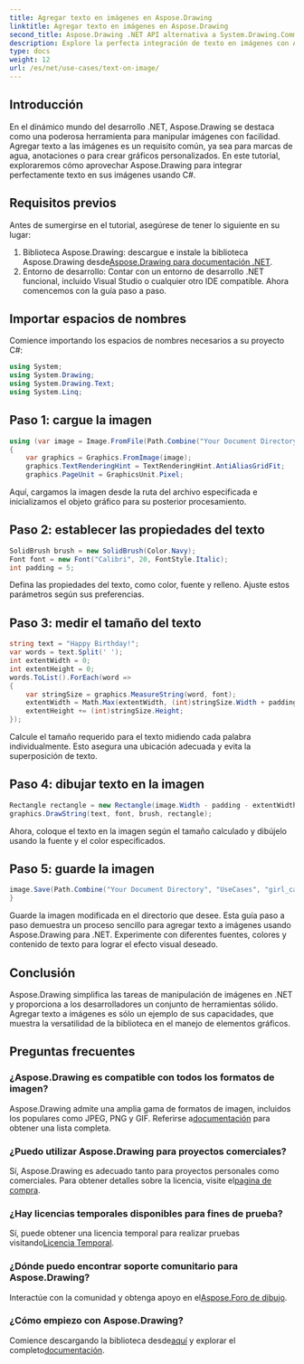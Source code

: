 ```yaml
---
title: Agregar texto en imágenes en Aspose.Drawing
linktitle: Agregar texto en imágenes en Aspose.Drawing
second_title: Aspose.Drawing .NET API alternativa a System.Drawing.Common
description: Explore la perfecta integración de texto en imágenes con Aspose.Drawing para .NET. Siga nuestra guía paso a paso para manipular imágenes sin esfuerzo. ¡Descargar ahora!
type: docs
weight: 12
url: /es/net/use-cases/text-on-image/
---
```

## Introducción
En el dinámico mundo del desarrollo .NET, Aspose.Drawing se destaca como una poderosa herramienta para manipular imágenes con facilidad. Agregar texto a las imágenes es un requisito común, ya sea para marcas de agua, anotaciones o para crear gráficos personalizados. En este tutorial, exploraremos cómo aprovechar Aspose.Drawing para integrar perfectamente texto en sus imágenes usando C#.
## Requisitos previos
Antes de sumergirse en el tutorial, asegúrese de tener lo siguiente en su lugar:
1.  Biblioteca Aspose.Drawing: descargue e instale la biblioteca Aspose.Drawing desde[Aspose.Drawing para documentación .NET](https://reference.aspose.com/drawing/net/).
2. Entorno de desarrollo: Contar con un entorno de desarrollo .NET funcional, incluido Visual Studio o cualquier otro IDE compatible.
Ahora comencemos con la guía paso a paso.
## Importar espacios de nombres
Comience importando los espacios de nombres necesarios a su proyecto C#:
```csharp
using System;
using System.Drawing;
using System.Drawing.Text;
using System.Linq;
```
## Paso 1: cargue la imagen
```csharp
using (var image = Image.FromFile(Path.Combine("Your Document Directory", "UseCases", "girl.jpg")))
{
    var graphics = Graphics.FromImage(image);
    graphics.TextRenderingHint = TextRenderingHint.AntiAliasGridFit;
    graphics.PageUnit = GraphicsUnit.Pixel;
```
Aquí, cargamos la imagen desde la ruta del archivo especificada e inicializamos el objeto gráfico para su posterior procesamiento.
## Paso 2: establecer las propiedades del texto
```csharp
SolidBrush brush = new SolidBrush(Color.Navy);
Font font = new Font("Calibri", 20, FontStyle.Italic);
int padding = 5;
```
Defina las propiedades del texto, como color, fuente y relleno. Ajuste estos parámetros según sus preferencias.
## Paso 3: medir el tamaño del texto
```csharp
string text = "Happy Birthday!";
var words = text.Split(' ');
int extentWidth = 0;
int extentHeight = 0;
words.ToList().ForEach(word =>
{
    var stringSize = graphics.MeasureString(word, font);
    extentWidth = Math.Max(extentWidth, (int)stringSize.Width + padding);
    extentHeight += (int)stringSize.Height;
});
```
Calcule el tamaño requerido para el texto midiendo cada palabra individualmente. Esto asegura una ubicación adecuada y evita la superposición de texto.
## Paso 4: dibujar texto en la imagen
```csharp
Rectangle rectangle = new Rectangle(image.Width - padding - extentWidth, image.Height - padding - extentHeight, extentWidth, extentHeight);
graphics.DrawString(text, font, brush, rectangle);
```
Ahora, coloque el texto en la imagen según el tamaño calculado y dibújelo usando la fuente y el color especificados.
## Paso 5: guarde la imagen
```csharp
image.Save(Path.Combine("Your Document Directory", "UseCases", "girl_card_out.jpg"));
}
```
Guarde la imagen modificada en el directorio que desee.
Esta guía paso a paso demuestra un proceso sencillo para agregar texto a imágenes usando Aspose.Drawing para .NET. Experimente con diferentes fuentes, colores y contenido de texto para lograr el efecto visual deseado.
## Conclusión
Aspose.Drawing simplifica las tareas de manipulación de imágenes en .NET y proporciona a los desarrolladores un conjunto de herramientas sólido. Agregar texto a imágenes es sólo un ejemplo de sus capacidades, que muestra la versatilidad de la biblioteca en el manejo de elementos gráficos.
## Preguntas frecuentes
### ¿Aspose.Drawing es compatible con todos los formatos de imagen?
 Aspose.Drawing admite una amplia gama de formatos de imagen, incluidos los populares como JPEG, PNG y GIF. Referirse a[documentación](https://reference.aspose.com/drawing/net/) para obtener una lista completa.
### ¿Puedo utilizar Aspose.Drawing para proyectos comerciales?
Sí, Aspose.Drawing es adecuado tanto para proyectos personales como comerciales. Para obtener detalles sobre la licencia, visite el[pagina de compra](https://purchase.aspose.com/buy).
### ¿Hay licencias temporales disponibles para fines de prueba?
 Sí, puede obtener una licencia temporal para realizar pruebas visitando[Licencia Temporal](https://purchase.aspose.com/temporary-license/).
### ¿Dónde puedo encontrar soporte comunitario para Aspose.Drawing?
 Interactúe con la comunidad y obtenga apoyo en el[Aspose.Foro de dibujo](https://forum.aspose.com/c/diagram/17).
### ¿Cómo empiezo con Aspose.Drawing?
 Comience descargando la biblioteca desde[aquí](https://releases.aspose.com/drawing/net/) y explorar el completo[documentación](https://reference.aspose.com/drawing/net/).